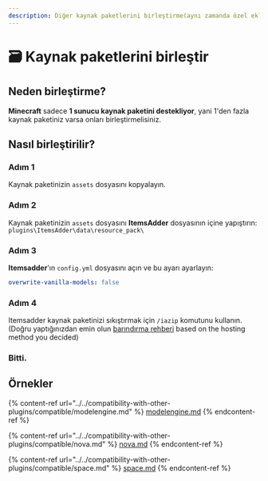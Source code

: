 ```yaml
---
description: Diğer kaynak paketlerini birleştirme(aynı zamanda özel eklentilerim paketlerini)
---
```


# 🗃 Kaynak paketlerini birleştir

## Neden birleştirme?

**Minecraft** sadece **1 sunucu kaynak paketini destekliyor**, yani 1'den fazla kaynak paketiniz varsa onları birleştirmelisiniz.

## Nasıl birleştirilir?

### Adım 1

Kaynak paketinizin `assets` dosyasını kopyalayın.

### Adım 2

Kaynak paketinizin `assets` dosyasını **ItemsAdder** dosyasının içine yapıştırın: `plugins\ItemsAdder\data\resource_pack\`

### Adım 3

**Itemsadder**'ın `config.yml` dosyasını açın ve bu ayarı ayarlayın:

```yaml
overwrite-vanilla-models: false
```

### Adım 4

Itemsadder kaynak paketinizi sıkıştırmak için `/iazip` komutunu kullanın.\
(Doğru yaptığınızdan emin olun [barındırma rehberi](../resourcepack-hosting/) based on the hosting method you decided)

### Bitti.

## Örnekler

{% content-ref url="../../compatibility-with-other-plugins/compatible/modelengine.md" %}
[modelengine.md](../../compatibility-with-other-plugins/compatible/modelengine.md)
{% endcontent-ref %}

{% content-ref url="../../compatibility-with-other-plugins/compatible/nova.md" %}
[nova.md](../../compatibility-with-other-plugins/compatible/nova.md)
{% endcontent-ref %}

{% content-ref url="../../compatibility-with-other-plugins/compatible/space.md" %}
[space.md](../../compatibility-with-other-plugins/compatible/space.md)
{% endcontent-ref %}
